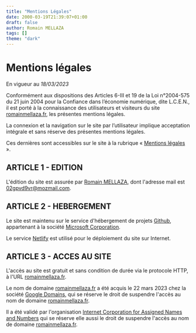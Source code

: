 ```yaml
---
title: "Mentions Légales"
date: 2000-03-19T21:39:07+01:00
draft: false
author: Romain MELLAZA
tags: []
theme: "dark"
---
```

# Mentions légales

En vigueur au *18/03/2023*

Conformément aux dispositions des Articles 6-III et 19 de la Loi n°2004-575 du 21 juin 2004 pour la Confiance dans l’économie numérique, dite L.C.E.N., il est porté à la connaissance des utilisateurs et visiteurs du site [romainmellaza.fr](romainmellaza.fr), les présentes mentions légales.

La connexion et la navigation sur le site par l’utilisateur implique acceptation intégrale et sans réserve des présentes mentions légales.

Ces dernières sont accessibles sur le site à la rubrique « [Mentions légales](/mentions-legales/) ».

## ARTICLE 1 - EDITION

L'édition du site est assurée par [Romain MELLAZA](/about/), dont l'adresse mail est 02gpvd9vr@mozmail.com.

## ARTICLE 2 - HEBERGEMENT

Le site est maintenu sur le service d'hébergement de projets [Github](https://github.com/), appartenant à la société [Microsoft Corporation](https://fr.wikipedia.org/wiki/Microsoft).

Le service [Netlify](https://www.netlify.com/) est utilisé pour le déploiement du site sur Internet.

## ARTICLE 3 - ACCES AU SITE

L'accès au site est gratuit et sans condition de durée via le protocole HTTP, à l'URL [romainmellaza.fr](romainmellaza.fr).

Le nom de domaine [romainmellaza.fr](romainmellaza.fr) a été acquis le 22 mars 2023 chez la société [Google Domains](https://domains.google/intl/fr_fr/), qui se réserve le droit de suspendre l'accès au nom de domaine [romainmellaza.fr](romainmellaza.fr). 

Il a été validé par l'organisation [Internet Corporation for Assigned Names and Numbers](https://www.icann.org/fr) qui se réserve elle aussi le droit de suspendre l'accès au nom de domaine [romainmellaza.fr](romainmellaza.fr).